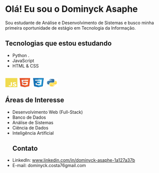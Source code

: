 # Olá! Eu sou o Dominyck Asaphe 

Sou estudante de Análise e Desenvolvimento de Sistemas e busco minha primeira oportunidade de estágio em Tecnologia da Informação. 

## Tecnologias que estou estudando
- Python     .
- JavaScript  
- HTML & CSS   
<div style="display: inline_block"><br>
  <img align="center" alt="Domi-Js" height="30" width="40" src="https://raw.githubusercontent.com/devicons/devicon/master/icons/javascript/javascript-plain.svg">
  <img align="center" alt="Domi-HTML" height="30" width="40" src="https://raw.githubusercontent.com/devicons/devicon/master/icons/html5/html5-original.svg">
  <img align="center" alt="Domi-CSS" height="30" width="40" src="https://raw.githubusercontent.com/devicons/devicon/master/icons/css3/css3-original.svg">
  <img align="center" alt="Domi-Python" height="30" width="40" src="https://raw.githubusercontent.com/devicons/devicon/master/icons/python/python-original.svg">  
</div>

## Áreas de Interesse
- Desenvolvimento Web (Full-Stack)  
- Banco de Dados  
- Análise de Sistemas  
- Ciência de Dados  
- Inteligência Artificial
  ## Contato
- LinkedIn: www.linkedin.com/in/dominyck-asaphe-1a127a37b
- E-mail: dominyck.costa76gmail.com
  

